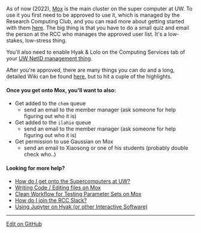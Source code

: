 As of now (2022), [Mox](https://wiki.cac.washington.edu/display/hyakusers/Hyak+mox+Overview) is the main cluster on the super computer at UW. To use it you first need to be approved to use it, which is managed by the Research Computing Club, and you can read more about getting started with them [here](https://depts.washington.edu/uwrcc/getting-started-2/getting-started/). The big thing is that you have to do a small quiz and email the person at the RCC who manages the approved user list. It's a low-stakes, low-stress thing.

You'll also need to enable Hyak & Lolo on the Computing Services tab of your [UW NetID management thing](https://uwnetid.washington.edu/manage/?service).

After you're approved, there are many things you can do and a long, detailed Wiki can be found [here](https://wiki.cac.washington.edu/display/hyakusers/WIKI+for+Hyak+users), but to hit a cuple of the highlights.

#### Once you get onto Mox, you'll want to also:
* Get added to the `chem` queue
    - send an email to the member manager (ask someone for help figuring out who it is)
* Get added to the `ilahie` queue
    - send an email to the member manager (ask someone for help figuring out who it is)
* Get permission to use Gaussian on Mox
    - send an email to Xiaosong or one of his students (probably double check who..)

#### Looking for more help?
* [How do I get onto the Supercomputers at UW?](https://stackoverflow.com/c/mccoygroup/questions/21)
* [Writing Code / Editing files on Mox](https://stackoverflow.com/c/mccoygroup/questions/88)
* [Clean Workflow for Testing Parameter Sets on Mox](https://stackoverflow.com/c/mccoygroup/questions/27)
* [How do I join the RCC Slack?](https://stackoverflow.com/c/mccoygroup/questions/28)
* [Using Jupyter on Hyak (or other Interactive Software)](https://stackoverflow.com/c/mccoygroup/questions/57)


---
[Edit on GitHub](https://github.com/McCoyGroup/References/edit/gh-pages/McCoy%20Group%20Code%20Academy/Supercomputing101/hyak.md)
